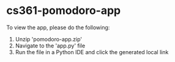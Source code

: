 # cs361-pomodoro-app
To view the app, please do the following:
1. Unzip 'pomodoro-app.zip'
2. Navigate to the 'app.py' file
3. Run the file in a Python IDE and click the generated local link
